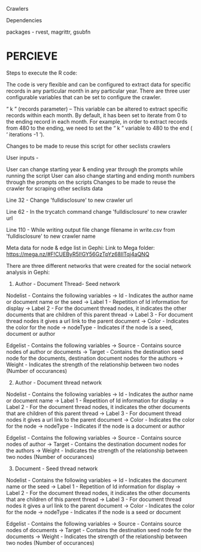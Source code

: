 Crawlers

Dependencies 

packages - rvest, magrittr, gsubfn

# PERCIEVE
Steps to execute the R code:

The code is very flexible and can be configured to extract data for specific records in any particular month in any particular year.
There are three user configurable variables that can be set to configure the crawler.

“ k ” (records parameter) – This variable can be altered to extract specific records within each month. By default, it has been set to iterate from 0 to the ending record in each month. For example, in order to extract records from 480 to the ending, we need to set the “ k ” variable to 480 to the end ( ‘ iterations -1 ’).

Changes to be made to reuse this script for other seclists crawlers

User inputs -

User can change starting year & ending year through the prompts while running the script
User can also change starting and ending month numbers through the prompts on the scripts
Changes to be made to reuse the crawler for scraping other seclists data

Line 32 - Change 'fulldisclosure' to new crawler url

Line 62 - In the trycatch command change 'fulldisclosure' to new crawler url

Line 110 - While writing output file change filename in write.csv from 'fulldisclosure' to new crawler name



Meta data for node & edge list in Gephi:
Link to Mega folder: https://mega.nz/#F!CUEByR5I!GY56GzTpYz68IlTqj4aQNQ 

There are three different networks that were created for the social network analysis in Gephi:

1. Author - Document Thread- Seed network

Nodelist - Contains the following variables
    -> Id - Indicates the author name or document name or the seed 
    -> Label 1 - Repetition of Id information for display
    -> Label 2 - For the document thread nodes, it indicates the other documents that are children of this parent thread
    -> Label 3 - For document thread nodes it gives a url link to the parent document
    -> Color - Indicates the color for the node 
    -> nodeType - Indicates if the node is a seed, document or author
    
Edgelist - Contains the following variables
    -> Source - Contains source nodes of author or documents
    -> Target - Contains the destination seed node for the documents, destination document nodes for the authors
    -> Weight - Indicates the strength of the relationship between two nodes (Number of occurances)
  
2. Author - Document thread network


Nodelist - Contains the following variables
    -> Id - Indicates the author name or document name
    -> Label 1 - Repetition of Id information for display
    -> Label 2 - For the document thread nodes, it indicates the other documents that are children of this parent thread
    -> Label 3 - For document thread nodes it gives a url link to the parent document
    -> Color - Indicates the color for the node 
    -> nodeType - Indicates if the node is a document or author
    
Edgelist - Contains the following variables
    -> Source - Contains source nodes of author
    -> Target - Contains the destination document nodes for the authors
    -> Weight - Indicates the strength of the relationship between two nodes (Number of occurances)
    

3.   Document - Seed thread network

Nodelist - Contains the following variables
    -> Id - Indicates the document name or the seed 
    -> Label 1 - Repetition of Id information for display
    -> Label 2 - For the document thread nodes, it indicates the other documents that are children of this parent thread
    -> Label 3 - For document thread nodes it gives a url link to the parent document
    -> Color - Indicates the color for the node 
    -> nodeType - Indicates if the node is a seed or document
    
Edgelist - Contains the following variables
    -> Source - Contains source nodes of documents
    -> Target - Contains the destination seed node for the documents
    -> Weight - Indicates the strength of the relationship between two nodes (Number of occurances)
  
